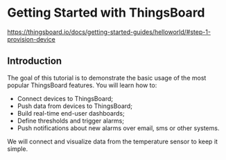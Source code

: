 # Getting Started with ThingsBoard

<https://thingsboard.io/docs/getting-started-guides/helloworld/#step-1-provision-device>

## Introduction

The goal of this tutorial is to demonstrate the basic usage of the most popular ThingsBoard features. You will learn how to:

- Connect devices to ThingsBoard;
- Push data from devices to ThingsBoard;
- Build real-time end-user dashboards;
- Define thresholds and trigger alarms;
- Push notifications about new alarms over email, sms or other systems.

We will connect and visualize data from the temperature sensor to keep it simple.